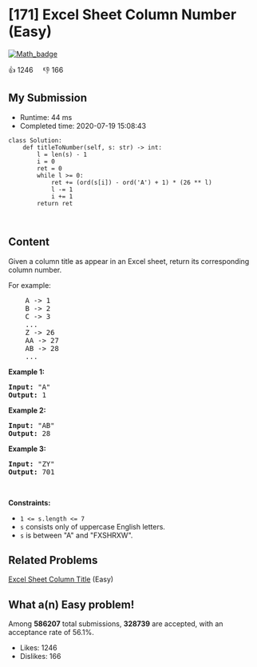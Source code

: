 # [171] Excel Sheet Column Number (Easy)

[![Math_badge](https://img.shields.io/badge/topic-Math-green.svg)](https://leetcode.com/problems/excel-sheet-column-number/) 

:+1: 1246 &nbsp; &nbsp; :thumbsdown: 166

## My Submission

- Runtime: 44 ms
- Completed time: 2020-07-19 15:08:43

```python3
class Solution:
    def titleToNumber(self, s: str) -> int:
        l = len(s) - 1
        i = 0
        ret = 0
        while l >= 0:
            ret += (ord(s[i]) - ord('A') + 1) * (26 ** l)
            l -= 1
            i += 1
        return ret
        
            
```

## Content
<p>Given a column title as appear in an Excel sheet, return its corresponding column number.</p>

<p>For example:</p>

<pre>
    A -&gt; 1
    B -&gt; 2
    C -&gt; 3
    ...
    Z -&gt; 26
    AA -&gt; 27
    AB -&gt; 28 
    ...
</pre>

<p><strong>Example 1:</strong></p>

<pre>
<strong>Input:</strong> &quot;A&quot;
<strong>Output:</strong> 1
</pre>

<p><strong>Example 2:</strong></p>

<pre>
<strong>Input: </strong>&quot;AB&quot;
<strong>Output:</strong> 28
</pre>

<p><strong>Example 3:</strong></p>

<pre>
<strong>Input: </strong>&quot;ZY&quot;
<strong>Output:</strong> 701
</pre>
<p>&nbsp;</p>
<p><strong>Constraints:</strong></p>

<ul>
	<li><code>1 &lt;= s.length &lt;= 7</code></li>
	<li><code>s</code> consists only of uppercase English letters.</li>
	<li><code>s</code> is between &quot;A&quot; and &quot;FXSHRXW&quot;.</li>
</ul>


## Related Problems
[Excel Sheet Column Title](https://leetcode.com/problems/excel-sheet-column-title/) (Easy) <br>

## What a(n) Easy problem!
Among **586207** total submissions, **328739** are accepted, with an acceptance rate of 56.1%. <br>

- Likes: 1246
- Dislikes: 166

